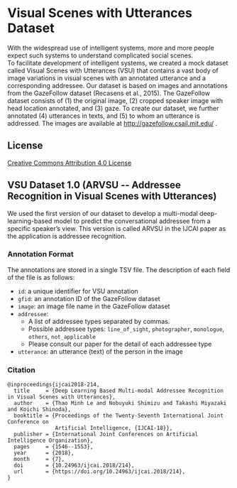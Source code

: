 # Visual Scenes with Utterances Dataset

With the widespread use of intelligent systems, more and more people expect such systems to understand complicated social scenes. 
To facilitate development of intelligent systems, we created a mock dataset called Visual Scenes with Utterances (VSU) that contains a vast body of image variations in visual scenes with an annotated utterance and a corresponding addressee. 
Our dataset is based on images and annotations from the GazeFollow dataset (Recasens et al., 2015). The GazeFollow dataset consists of (1) the original image, (2) cropped speaker image with head location annotated, and (3) gaze. 
To create our dataset, we further annotated (4) utterances in texts, and (5) to whom an utterance is addressed.
The images are available at http://gazefollow.csail.mit.edu/ .

## License

[Creative Commons Attribution 4.0 License](https://creativecommons.org/licenses/by/4.0/legalcode)

## VSU Dataset 1.0 (ARVSU -- Addressee Recognition in Visual Scenes with Utterances)

We used the first version of our dataset to develop a multi-modal deep-learning-based model to predict the conversational addressee from a specific speaker’s view.  This version is called ARVSU in the IJCAI paper as the application is addressee recognition.

### Annotation Format

The annotations are stored in a single TSV file.
The description of each field of the file is as follows:
* `id`: a unique identifier for VSU annotation
* `gfid`: an annotation ID of the GazeFollow dataset 
* `image`: an image file name in the GazeFollow dataset
* `addressee`:
  * A list of addressee types separated by commas.
  * Possible addressee types: `line_of_sight`, `photographer`, `monologue`, `others`, `not_applicable`
  * Please consult our paper for the detail of each addressee type
* `utterance`: an utterance (text) of the person in the image

### Citation

```
@inproceedings{ijcai2018-214,
  title     = {Deep Learning Based Multi-modal Addressee Recognition in Visual Scenes with Utterances},
  author    = {Thao Minh Le and Nobuyuki Shimizu and Takashi Miyazaki and Koichi Shinoda},
  booktitle = {Proceedings of the Twenty-Seventh International Joint Conference on
               Artificial Intelligence, {IJCAI-18}},
  publisher = {International Joint Conferences on Artificial Intelligence Organization},             
  pages     = {1546--1553},
  year      = {2018},
  month     = {7},
  doi       = {10.24963/ijcai.2018/214},
  url       = {https://doi.org/10.24963/ijcai.2018/214},
}
```
